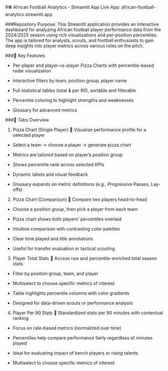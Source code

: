 #⚽ African Football Analytics - Streamlit App
Live App: african-football-analytics.streamlit.app

###Repository Purpose:
This Streamlit application provides an interactive dashboard for analyzing African football player performance data from the 2024/2025 season using rich visualizations and per-position percentiles. The app is tailored for analysts, scouts, and football enthusiasts to gain deep insights into player metrics across various roles on the pitch.


###🧠 Key Features
- Per-player and player-vs-player Pizza Charts with percentile-based radar visualization

- Interactive filters by team, position group, player name

- Full statistical tables (total & per 90), sortable and filterable

- Percentile coloring to highlight strengths and weaknesses

- Glossary for advanced metrics

###🧭 Tabs Overview
1. Pizza Chart (Single Player)
📌 Visualize performance profile for a selected player

- Select a team → choose a player → generate pizza chart

- Metrics are tailored based on player’s position group

- Shows percentile rank across selected KPIs

- Dynamic labels and visual feedback

- Glossary expands on metric definitions (e.g., Progressive Passes, Lay-offs)

2. Pizza Chart (Comparison)
📌 Compare two players head-to-head

- Choose a position group, then pick a player from each team

- Pizza chart shows both players’ percentiles overlaid

- Intuitive comparison with contrasting color palettes

- Clear time played and title annotations

- Useful for transfer evaluation or tactical scouting

3. Player Total Stats
📌 Access raw and percentile-enriched total season stats

- Filter by position group, team, and player

- Multiselect to choose specific metrics of interest

- Table highlights percentile columns with color gradients

- Designed for data-driven scouts or performance analysts

4. Player Per 90 Stats
📌 Standardized stats per 90 minutes with contextual ranking

- Focus on rate-based metrics (normalized over time)

- Percentiles help compare performance fairly regardless of minutes played

- Ideal for evaluating impact of bench players or rising talents

- Multiselect to choose specific metrics of interest
